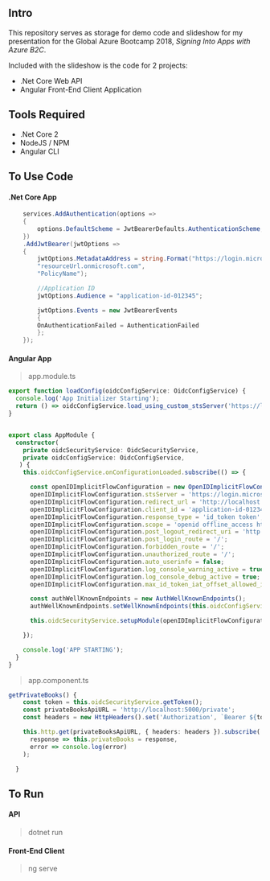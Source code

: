 ## Intro

This repository serves as storage for demo code and slideshow for my presentation for the Global Azure Bootcamp 2018, *Signing Into Apps with Azure B2C*.

Included with the slideshow is the code for 2 projects:  
- .Net Core Web API  
- Angular Front-End Client Application

## Tools Required

- .Net Core 2
- NodeJS / NPM  
- Angular CLI

## To Use Code

#### .Net Core App

```c#
    services.AddAuthentication(options =>
    {
    	options.DefaultScheme = JwtBearerDefaults.AuthenticationScheme;
    })
    .AddJwtBearer(jwtOptions =>
    {
    	jwtOptions.MetadataAddress = string.Format("https://login.microsoftonline.com/{0}/v2.0/.well-known/openid-configuration?p={1}",
    	"resourceUrl.onmicrosoft.com",
    	"PolicyName");

    	//Application ID
    	jwtOptions.Audience = "application-id-012345";

        jwtOptions.Events = new JwtBearerEvents
        {
        OnAuthenticationFailed = AuthenticationFailed
        };
    });
```

#### Angular App

>app.module.ts

```typescript
export function loadConfig(oidcConfigService: OidcConfigService) {
  console.log('App Initializer Starting');
  return () => oidcConfigService.load_using_custom_stsServer('https://login.microsoftonline.com/resourceUrl.onmicrosoft.com/v2.0/.well-known/openid-configuration?p=PolicyName');
}
```

```typescript

export class AppModule { 
  constructor(
    private oidcSecurityService: OidcSecurityService,
    private oidcConfigService: OidcConfigService,
   ) {
    this.oidcConfigService.onConfigurationLoaded.subscribe(() => {

      const openIDImplicitFlowConfiguration = new OpenIDImplicitFlowConfiguration();
      openIDImplicitFlowConfiguration.stsServer = 'https://login.microsoftonline.com/tfp/resourceUrl.onmicrosoft.com/b2c_1_signupin/oauth2/v2.0/';
      openIDImplicitFlowConfiguration.redirect_url = 'http://localhost:4200/redirect.html';
      openIDImplicitFlowConfiguration.client_id = 'application-id-012345'; //application id
      openIDImplicitFlowConfiguration.response_type = 'id_token token';
      openIDImplicitFlowConfiguration.scope = 'openid offline_access https://resourceUrl.onmicrosoft.com/demoapi/demo.read'; //URL of newly added scope
      openIDImplicitFlowConfiguration.post_logout_redirect_uri = 'http://localhost:4200';
      openIDImplicitFlowConfiguration.post_login_route = '/';
      openIDImplicitFlowConfiguration.forbidden_route = '/';
      openIDImplicitFlowConfiguration.unauthorized_route = '/';
      openIDImplicitFlowConfiguration.auto_userinfo = false;
      openIDImplicitFlowConfiguration.log_console_warning_active = true;
      openIDImplicitFlowConfiguration.log_console_debug_active = true;
      openIDImplicitFlowConfiguration.max_id_token_iat_offset_allowed_in_seconds = 30;

      const authWellKnownEndpoints = new AuthWellKnownEndpoints();
      authWellKnownEndpoints.setWellKnownEndpoints(this.oidcConfigService.wellKnownEndpoints);

      this.oidcSecurityService.setupModule(openIDImplicitFlowConfiguration, authWellKnownEndpoints);

    });

    console.log('APP STARTING');
  }
}
```

>app.component.ts

```typescript
getPrivateBooks() {
    const token = this.oidcSecurityService.getToken();
    const privateBooksApiURL = 'http://localhost:5000/private';
    const headers = new HttpHeaders().set('Authorization', `Bearer ${token}`);

    this.http.get(privateBooksApiURL, { headers: headers }).subscribe(
      response => this.privateBooks = response,
      error => console.log(error)
    );

  }
```

## To Run

#### API  
> dotnet run

#### Front-End Client  
> ng serve
